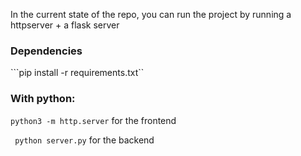 In the current state of the repo, you can run the project by running a httpserver + a flask server

### Dependencies

```pip install -r requirements.txt``


### With python:

```python3 -m http.server``` for the frontend

``` python server.py``` for the backend